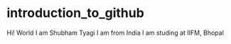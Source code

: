# introduction_to_github
Hi! World 
I am Shubham Tyagi 
I am from India 
I am studing at IIFM, Bhopal
